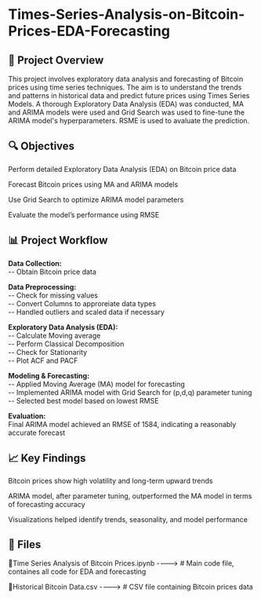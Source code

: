 # Times-Series-Analysis-on-Bitcoin-Prices-EDA-Forecasting

## 📌 Project Overview
This project involves exploratory data analysis and forecasting of Bitcoin prices using time series techniques. The aim is to understand the trends and patterns in historical data and predict future prices using Times Series Models. A thorough Exploratory Data Analysis (EDA) was conducted, MA and ARIMA models were used and Grid Search was used to fine-tune the ARIMA model's hyperparameters. RSME is used to avaluate the prediction.

## 🔍 Objectives
Perform detailed Exploratory Data Analysis (EDA) on Bitcoin price data

Forecast Bitcoin prices using MA and ARIMA models

Use Grid Search to optimize ARIMA model parameters

Evaluate the model’s performance using RMSE

## 📊 Project Workflow
<b>Data Collection:</b><br>
-- Obtain Bitcoin price data<br>

<b>Data Preprocessing:</b><br>
-- Check for missing values<br>
-- Convert Columns to approreiate data types<br>
-- Handled outliers and scaled data if necessary<br>

<b>Exploratory Data Analysis (EDA):</b><br>
-- Calculate Moving average<br>
-- Perform Classical Decomposition<br>
-- Check for Stationarity<br>
-- Plot ACF and PACF<br>

<b>Modeling & Forecasting:</b><br>
-- Applied Moving Average (MA) model for forecasting<br>
-- Implemented ARIMA model with Grid Search for (p,d,q) parameter tuning<br>
-- Selected best model based on lowest RMSE<br>

<b>Evaluation:</b><br>
Final ARIMA model achieved an RMSE of 1584, indicating a reasonably accurate forecast<br>

## 📈 Key Findings
Bitcoin prices show high volatility and long-term upward trends

ARIMA model, after parameter tuning, outperformed the MA model in terms of forecasting accuracy

Visualizations helped identify trends, seasonality, and model performance

## 📂 Files
📄Time Series Analysis of Bitcoin Prices.ipynb ----> # Main code file, containes all code for EDA and forecasting 

📄Historical Bitcoin Data.csv ----> # CSV file containing Bitcoin prices data

